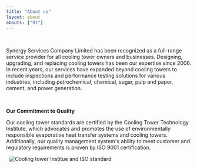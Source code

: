```yaml
---
title: "About us"
layout: about
abouts: ["01"]
---
```

&nbsp;

Synergy Services Company Limited has been recognized as a full-range service provider for all cooling tower owners and businesses. Designing, upgrading, and replacing cooling towers has been our expertise since 2006. In recent years, our services have expanded beyond cooling towers to include inspections and performance testing solutions for various industries, including petrochemical, chemical, sugar, pulp and paper, cement, and power generation.

&nbsp;

**Our Commitment to Quality**&nbsp;

Our cooling tower standards are certified by the Cooling Tower Technology Institute, which advocates and promotes the use of environmentally responsible evaporative heat transfer systems and cooling towers. Additionally, our quality management system's ability to meet customer and regulatory requirements is proven by ISO 9001 certification.

&nbsp;
![Cooling tower Institue and ISO standard](/img/about/about1.png)


&nbsp;
 

